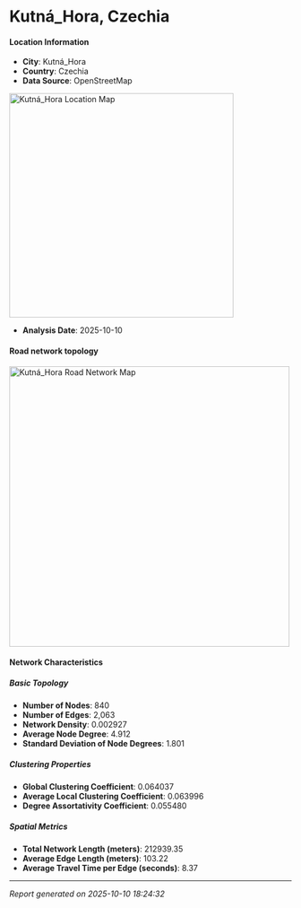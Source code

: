 # Kutná_Hora, Czechia

#### Location Information

- **City**: Kutná_Hora
- **Country**: Czechia
- **Data Source**: OpenStreetMap
<img src="Kutná_Hora_location.png" alt="Kutná_Hora Location Map" width="400" />

- **Analysis Date**: 2025-10-10

#### Road network topology

<img src="Kutná_Hora_network_map.png" alt="Kutná_Hora Road Network Map" width="500"/>

#### Network Characteristics

##### Basic Topology

- **Number of Nodes**: 840
- **Number of Edges**: 2,063
- **Network Density**: 0.002927
- **Average Node Degree**: 4.912
- **Standard Deviation of Node Degrees**: 1.801

##### Clustering Properties

- **Global Clustering Coefficient**: 0.064037
- **Average Local Clustering Coefficient**: 0.063996
- **Degree Assortativity Coefficient**: 0.055480

##### Spatial Metrics

- **Total Network Length (meters)**: 212939.35
- **Average Edge Length (meters)**: 103.22
- **Average Travel Time per Edge (seconds)**: 8.37

---
*Report generated on 2025-10-10 18:24:32*
